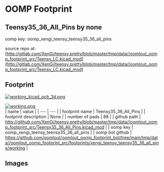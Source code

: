 # OOMP Footprint  
## Teensy35_36_All_Pins  by none  
  
oomp key: oomp_xengi_teensy_teensy35_36_all_pins  
  
source repo at: [http://gitlab.com/XenGi/teensy.pretty/blob/master/tmp/data//oomlout_oomp_footprint_src/Teensy_LC.kicad_mod](http://gitlab.com/XenGi/teensy.pretty/blob/master/tmp/data//oomlout_oomp_footprint_src/Teensy_LC.kicad_mod)  
## Footprint  
  
[![working_kicad_pcb_3d.png](working_kicad_pcb_3d_600.png)](working_kicad_pcb_3d.png)  
  
[![working.png](working_600.png)](working.png)  
| name | value | 
| --- | --- | 
| footprint name | Teensy35_36_All_Pins | 
| footprint description | None | 
| number of pads | 88 | 
| github path | http://github.com/XenGi/teensy.pretty/blob/master/tmp/data//oomlout_oomp_footprint_src/Teensy35_36_All_Pins.kicad_mod | 
| oomp key | oomp_xengi_teensy_teensy35_36_all_pins | 
| oomp bot github | https://github.com/oomlout/oomlout_oomp_footprint_bot/tree/main/tmp/data//oomlout_oomp_footprint_src/footprints/xengi_teensy_teensy35_36_all_pins/working | 
## Images  
